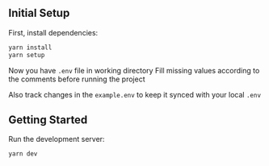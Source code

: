 ## Initial Setup

First, install dependencies:

```bash
yarn install
yarn setup
```

Now you have `.env` file in working directory
Fill missing values according to the comments before running the project

Also track changes in the `example.env` to keep it synced with your local `.env`

## Getting Started

Run the development server:

```bash
yarn dev
```
